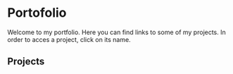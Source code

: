 # Portofolio
Welcome to my portfolio. Here you can find links to some of my projects.
In order to acces a project, click on its name.

## Projects
